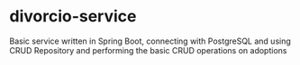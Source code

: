 # divorcio-service

Basic service written in Spring Boot, connecting with PostgreSQL and using CRUD Repository and performing the basic CRUD operations on adoptions


